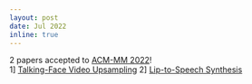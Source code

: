 ```yaml
---
layout: post
date: Jul 2022
inline: true
---
```


2 papers accepted to <a href="https://2022.acmmm.org">ACM-MM 2022</a>!
<br> 1] [Talking-Face Video Upsampling](https://arxiv.org/pdf/2208.08118.pdf)  2] [Lip-to-Speech Synthesis](https://arxiv.org/pdf/2209.00642.pdf) 